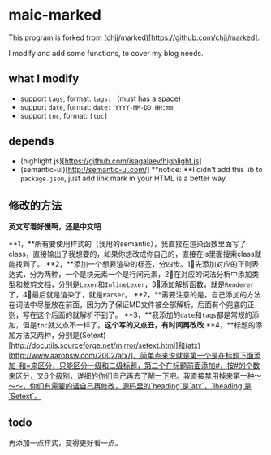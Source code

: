 # maic-marked

This program is forked from (chjj/marked)[https://github.com/chjj/marked].

I modify and add some functions, to cover my blog needs.

## what I modify
 - support `tags`, format: `tags: ` (must has a space)
 - support `date`, format: `date: YYYY-MM-DD HH:mm`
 - support `toc`, format: `[toc]`
 
## depends

- (highlight.js)[https://github.com/isagalaev/highlight.js]
- (semantic-ui)[http://semantic-ui.com/] **notice: **I didn't add this lib to `package.json`, just add link mark in your HTML is a better way.

## 修改的方法

__英文写着好慢啊，还是中文吧__

**1，**所有要使用样式的（我用的semantic），我直接在渲染函数里面写了class，直接输出了我想要的，如果你想改成你自己的，直接在js里面搜索class就能找到了。
**2，**添加一个想要渲染的标签，分四步。1⃣️先添加对应的正则表达式，分为两种，一个是块元素一个是行间元素，2⃣️在对应的词法分析中添加类型和裁剪文档，分别是`Lexer`和`InlineLexer`，3⃣️添加解析函数，就是`Renderer`了，4⃣️最后就是渲染了，就是`Parser`。
**2，**需要注意的是，自己添加的方法在词法中尽量放在前面，因为为了保证MD文件被全部解析，后面有个兜底的正则，写在这个后面的就解析不到了。
**3，**我添加的`date`和`tags`都是常规的添加，但是`toc`就又点不一样了。__这个写的又点丑，有时间再改改__
**4，**标题的添加方法又两种，分别是(Setext)[http://docutils.sourceforge.net/mirror/setext.html]和(atx)[http://www.aaronsw.com/2002/atx/]，简单点来说就是第一个是在标题下面添加-和=来区分，只能区分一级和二级标题，第二个在标题前面添加#，按#的个数来区分，又6个级别，详细的你们自己再去了解一下吧。我直接禁用掉来第一种～～～，你们有需要的话自己再修改，源码里的`heading`是`atx`，`lheading`是`Setext`。

## todo

再添加一点样式，变得更好看一点。

